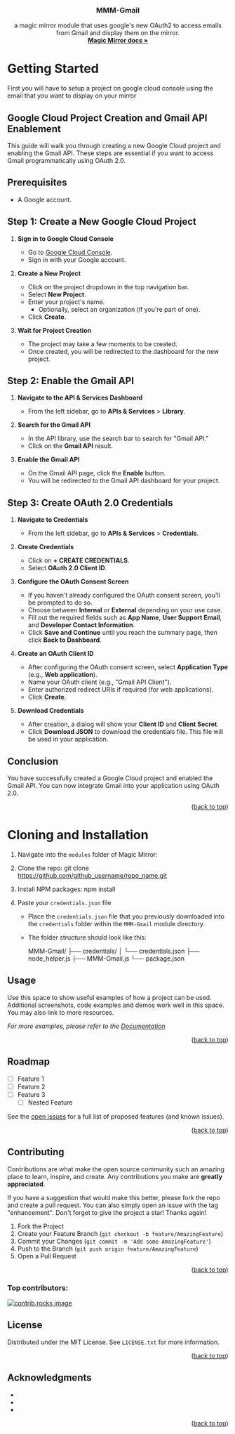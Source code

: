 <!-- PROJECT LOGO -->
<br />
<div align="center">

<h3 align="center">MMM-Gmail</h3>

  <p align="center">
  a magic mirror module that uses google's new OAuth2 to access emails from Gmail and display them on the mirror.
    <br />
    <a href="https://github.com/MagicMirrorOrg/MagicMirror"><strong>Magic Mirror docs »</strong></a>
    <br />
  </p>
</div>


<!-- GETTING STARTED -->
# Getting Started

First you will have to setup a project on google cloud console using the email that you want to display on your mirror


## Google Cloud Project Creation and Gmail API Enablement

This guide will walk you through creating a new Google Cloud project and enabling the Gmail API. These steps are essential if you want to access Gmail programmatically using OAuth 2.0.

## Prerequisites

- A Google account.

## Step 1: Create a New Google Cloud Project

1. **Sign in to Google Cloud Console**
   - Go to [Google Cloud Console](https://console.cloud.google.com/).
   - Sign in with your Google account.

2. **Create a New Project**
   - Click on the project dropdown in the top navigation bar.
   - Select **New Project**.
   - Enter your project's name.
     - Optionally, select an organization (if you're part of one).
   - Click **Create**.

3. **Wait for Project Creation**
   - The project may take a few moments to be created.
   - Once created, you will be redirected to the dashboard for the new project.

## Step 2: Enable the Gmail API

1. **Navigate to the API & Services Dashboard**
   - From the left sidebar, go to **APIs & Services** > **Library**.

2. **Search for the Gmail API**
   - In the API library, use the search bar to search for "Gmail API."
   - Click on the **Gmail API** result.

3. **Enable the Gmail API**
   - On the Gmail API page, click the **Enable** button.
   - You will be redirected to the Gmail API dashboard for your project.

## Step 3: Create OAuth 2.0 Credentials

1. **Navigate to Credentials**
   - From the left sidebar, go to **APIs & Services** > **Credentials**.

2. **Create Credentials**
   - Click on **+ CREATE CREDENTIALS**.
   - Select **OAuth 2.0 Client ID**.

3. **Configure the OAuth Consent Screen**
   - If you haven't already configured the OAuth consent screen, you'll be prompted to do so.
   - Choose between **Internal** or **External** depending on your use case.
   - Fill out the required fields such as **App Name**, **User Support Email**, and **Developer Contact Information**.
   - Click **Save and Continue** until you reach the summary page, then click **Back to Dashboard**.

4. **Create an OAuth Client ID**
   - After configuring the OAuth consent screen, select **Application Type** (e.g., **Web application**).
   - Name your OAuth client (e.g., "Gmail API Client").
   - Enter authorized redirect URIs if required (for web applications).
   - Click **Create**.

5. **Download Credentials**
   - After creation, a dialog will show your **Client ID** and **Client Secret**.
   - Click **Download JSON** to download the credentials file. This file will be used in your application.


## Conclusion

You have successfully created a Google Cloud project and enabled the Gmail API. You can now integrate Gmail into your application using OAuth 2.0.

<p align="right">(<a href="#readme-top">back to top</a>)</p>

# Cloning and Installation

1. Navigate into the `modules` folder of Magic Mirror:

2. Clone the repo:
   git clone https://github.com/github_username/repo_name.git

3. Install NPM packages:
   npm install

4. Paste your `credentials.json` file
   - Place the `credentials.json` file that you previously downloaded into the `credentials` folder within the `MMM-Gmail` module directory.
   - The folder structure should look like this:

     MMM-Gmail/
     ├── credentials/
     │   └── credentials.json
     ├── node_helper.js
     ├── MMM-Gmail.js
     └── package.json

<!-- USAGE EXAMPLES -->
## Usage

Use this space to show useful examples of how a project can be used. Additional screenshots, code examples and demos work well in this space. You may also link to more resources.

_For more examples, please refer to the [Documentation](https://example.com)_

<p align="right">(<a href="#readme-top">back to top</a>)</p>



<!-- ROADMAP -->
## Roadmap

- [ ] Feature 1
- [ ] Feature 2
- [ ] Feature 3
    - [ ] Nested Feature

See the [open issues](https://github.com/github_username/repo_name/issues) for a full list of proposed features (and known issues).

<p align="right">(<a href="#readme-top">back to top</a>)</p>



<!-- CONTRIBUTING -->
## Contributing

Contributions are what make the open source community such an amazing place to learn, inspire, and create. Any contributions you make are **greatly appreciated**.

If you have a suggestion that would make this better, please fork the repo and create a pull request. You can also simply open an issue with the tag "enhancement".
Don't forget to give the project a star! Thanks again!

1. Fork the Project
2. Create your Feature Branch (`git checkout -b feature/AmazingFeature`)
3. Commit your Changes (`git commit -m 'Add some AmazingFeature'`)
4. Push to the Branch (`git push origin feature/AmazingFeature`)
5. Open a Pull Request

<p align="right">(<a href="#readme-top">back to top</a>)</p>

### Top contributors:

<a href="https://github.com/github_username/repo_name/graphs/contributors">
  <img src="https://contrib.rocks/image?repo=github_username/repo_name" alt="contrib.rocks image" />
</a>



<!-- LICENSE -->
## License

Distributed under the MIT License. See `LICENSE.txt` for more information.

<p align="right">(<a href="#readme-top">back to top</a>)</p>



<!-- ACKNOWLEDGMENTS -->
## Acknowledgments

* []()
* []()
* []()

<p align="right">(<a href="#readme-top">back to top</a>)</p>



<!-- MARKDOWN LINKS & IMAGES -->
<!-- https://www.markdownguide.org/basic-syntax/#reference-style-links -->
[contributors-shield]: https://img.shields.io/github/contributors/github_username/repo_name.svg?style=for-the-badge
[contributors-url]: https://github.com/github_username/repo_name/graphs/contributors
[forks-shield]: https://img.shields.io/github/forks/github_username/repo_name.svg?style=for-the-badge
[forks-url]: https://github.com/github_username/repo_name/network/members
[stars-shield]: https://img.shields.io/github/stars/github_username/repo_name.svg?style=for-the-badge
[stars-url]: https://github.com/github_username/repo_name/stargazers
[issues-shield]: https://img.shields.io/github/issues/github_username/repo_name.svg?style=for-the-badge
[issues-url]: https://github.com/github_username/repo_name/issues
[license-shield]: https://img.shields.io/github/license/github_username/repo_name.svg?style=for-the-badge
[license-url]: https://github.com/github_username/repo_name/blob/master/LICENSE.txt
[linkedin-shield]: https://img.shields.io/badge/-LinkedIn-black.svg?style=for-the-badge&logo=linkedin&colorB=555
[linkedin-url]: https://linkedin.com/in/linkedin_username
[product-screenshot]: images/screenshot.png
[Next.js]: https://img.shields.io/badge/next.js-000000?style=for-the-badge&logo=nextdotjs&logoColor=white
[Next-url]: https://nextjs.org/
[React.js]: https://img.shields.io/badge/React-20232A?style=for-the-badge&logo=react&logoColor=61DAFB
[React-url]: https://reactjs.org/
[Vue.js]: https://img.shields.io/badge/Vue.js-35495E?style=for-the-badge&logo=vuedotjs&logoColor=4FC08D
[Vue-url]: https://vuejs.org/
[Angular.io]: https://img.shields.io/badge/Angular-DD0031?style=for-the-badge&logo=angular&logoColor=white
[Angular-url]: https://angular.io/
[Svelte.dev]: https://img.shields.io/badge/Svelte-4A4A55?style=for-the-badge&logo=svelte&logoColor=FF3E00
[Svelte-url]: https://svelte.dev/
[Laravel.com]: https://img.shields.io/badge/Laravel-FF2D20?style=for-the-badge&logo=laravel&logoColor=white
[Laravel-url]: https://laravel.com
[Bootstrap.com]: https://img.shields.io/badge/Bootstrap-563D7C?style=for-the-badge&logo=bootstrap&logoColor=white
[Bootstrap-url]: https://getbootstrap.com
[JQuery.com]: https://img.shields.io/badge/jQuery-0769AD?style=for-the-badge&logo=jquery&logoColor=white
[JQuery-url]: https://jquery.com 
